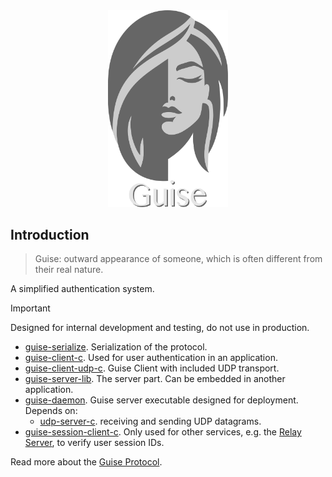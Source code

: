 <div align="center">
    <img src="docs/images/logo.svg" width="192" />
</div>

## Introduction

> Guise: outward appearance of someone, which is often different from their real nature.

A simplified authentication system.

> [!IMPORTANT]
> Designed for internal development and testing, do not use in production.

* [guise-serialize](https://github.com/piot/guise-serialize-c). Serialization of the protocol.
* [guise-client-c](https://github.com/piot/guise-client-c). Used for user authentication in an application.
* [guise-client-udp-c](https://github.com/piot/guise-client-udp-c). Guise Client with included UDP transport.
* [guise-server-lib](https://github.com/piot/guise-server-lib). The server part. Can be embedded in another application.
* [guise-daemon](https://github.com/piot/guise-daemon). Guise server executable designed for deployment. Depends on:
  * [udp-server-c](https://github.com/piot/udp-server-c). receiving and sending UDP datagrams.
* [guise-session-client-c](https://github.com/piot/guise-session-client-c). Only used for other services, e.g. the [Relay Server](https://github.com/piot/relay-server-lib), to verify user session IDs.

Read more about the [Guise Protocol](https://github.com/piot/guise-serialize-c/blob/main/docs/index.adoc).
